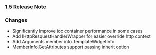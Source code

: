 ﻿### 1.5 Release Note

### Changes

- Significantly improve ioc container performance in some cases
- Add IHttpResquestHandlerWrapper for easier override http context
- Add Arguments member into TemplateWidgetInfo
- MemberInfo.GetAttributes support passing inherit option
